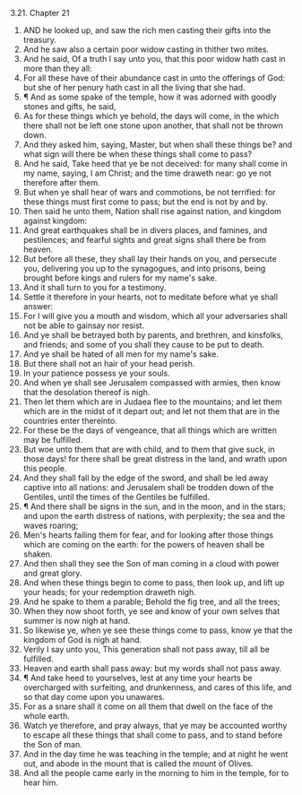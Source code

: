 3.21. Chapter 21
1. AND he looked up, and saw the rich men casting their gifts into the treasury.
2. And he saw also a certain poor widow casting in thither two mites.
3. And he said, Of a truth I say unto you, that this poor widow hath cast in more than they all:
4. For all these have of their abundance cast in unto the offerings of God: but she of her penury hath cast in all the living that she had.
5. ¶ And as some spake of the temple, how it was adorned with goodly stones and gifts, he said,
6. As for these things which ye behold, the days will come, in the which there shall not be left one stone upon another, that shall not be thrown down.
7. And they asked him, saying, Master, but when shall these things be? and what sign will there be when these things shall come to pass?
8. And he said, Take heed that ye be not deceived: for many shall come in my name, saying, I am Christ; and the time draweth near: go ye not therefore after them.
9. But when ye shall hear of wars and commotions, be not terrified: for these things must first come to pass; but the end is not by and by.
10. Then said he unto them, Nation shall rise against nation, and kingdom against kingdom:
11. And great earthquakes shall be in divers places, and famines, and pestilences; and fearful sights and great signs shall there be from heaven.
12. But before all these, they shall lay their hands on you, and persecute you, delivering you up to the synagogues, and into prisons, being brought before kings and rulers for my name's sake.
13. And it shall turn to you for a testimony.
14. Settle it therefore in your hearts, not to meditate before what ye shall answer:
15. For I will give you a mouth and wisdom, which all your adversaries shall not be able to gainsay nor resist.
16. And ye shall be betrayed both by parents, and brethren, and kinsfolks, and friends; and some of you shall they cause to be put to death.
17. And ye shall be hated of all men for my name's sake.
18. But there shall not an hair of your head perish.
19. In your patience possess ye your souls.
20. And when ye shall see Jerusalem compassed with armies, then know that the desolation thereof is nigh.
21. Then let them which are in Judaea flee to the mountains; and let them which are in the midst of it depart out; and let not them that are in the countries enter thereinto.
22. For these be the days of vengeance, that all things which are written may be fulfilled.
23. But woe unto them that are with child, and to them that give suck, in those days! for there shall be great distress in the land, and wrath upon this people.
24. And they shall fall by the edge of the sword, and shall be led away captive into all nations: and Jerusalem shall be trodden down of the Gentiles, until the times of the Gentiles be fulfilled.
25. ¶ And there shall be signs in the sun, and in the moon, and in the stars; and upon the earth distress of nations, with perplexity; the sea and the waves roaring;
26. Men's hearts failing them for fear, and for looking after those things which are coming on the earth: for the powers of heaven shall be shaken.
27. And then shall they see the Son of man coming in a cloud with power and great glory.
28. And when these things begin to come to pass, then look up, and lift up your heads; for your redemption draweth nigh.
29. And he spake to them a parable; Behold the fig tree, and all the trees;
30. When they now shoot forth, ye see and know of your own selves that summer is now nigh at hand.
31. So likewise ye, when ye see these things come to pass, know ye that the kingdom of God is nigh at hand.
32. Verily I say unto you, This generation shall not pass away, till all be fulfilled.
33. Heaven and earth shall pass away: but my words shall not pass away.
34. ¶ And take heed to yourselves, lest at any time your hearts be overcharged with surfeiting, and drunkenness, and cares of this life, and so that day come upon you unawares.
35. For as a snare shall it come on all them that dwell on the face of the whole earth.
36. Watch ye therefore, and pray always, that ye may be accounted worthy to escape all these things that shall come to pass, and to stand before the Son of man.
37. And in the day time he was teaching in the temple; and at night he went out, and abode in the mount that is called the mount of Olives.
38. And all the people came early in the morning to him in the temple, for to hear him.

